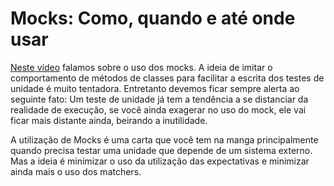 # Mocks: Como, quando e até onde usar

[Neste vídeo](https://youtu.be/ZHo0Ym4r3W4) falamos sobre o uso dos mocks. A ideia de imitar o comportamento de métodos de classes para facilitar a escrita dos testes de unidade é muito tentadora. Entretanto devemos ficar sempre alerta ao seguinte fato: Um teste de unidade já tem a tendência a se distanciar da realidade de execução, se você ainda exagerar no uso do mock, ele vai ficar mais distante ainda, beirando a inutilidade. 

A utilização de Mocks é uma carta que você tem na manga principalmente quando precisa testar uma unidade que depende de um sistema externo. Mas a ideia é minimizar o uso da utilização das expectativas e minimizar ainda mais o uso dos matchers. 
